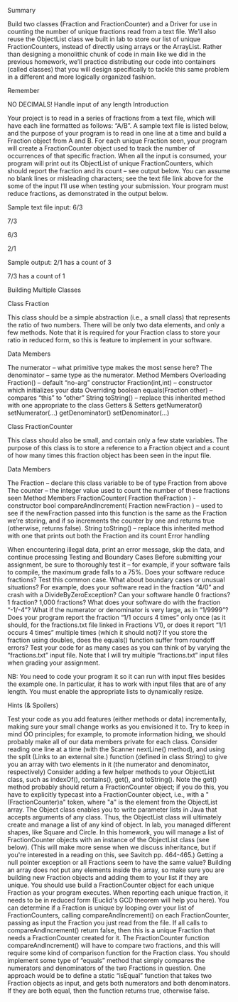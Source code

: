 Summary

Build two classes (Fraction and FractionCounter) and a Driver for use in counting the number of unique fractions read from a text file.   We’ll also reuse the ObjectList class we built in lab to store our list of unique FractionCounters, instead of directly using arrays or the ArrayList. Rather than designing a monolithic chunk of code in main like we did in the previous homework, we’ll practice distributing our code into containers (called classes) that you will design specifically to tackle this same problem in a different and more logically organized fashion.

Remember

NO DECIMALS!
Handle input of any length
Introduction

Your project is to read in a series of fractions from a text file, which will have each line formatted as follows:   “A/B”.  A sample text file is listed below, and the purpose of your program is to read in one line at a time and build a Fraction object from A and B.  For each unique Fraction seen, your program will create a FractionCounter object used to track the number of occurrences of that specific fraction.  When all the input is consumed, your program will print out its ObjectList of unique FractionCounters, which should report the fraction and its count – see output below. You can assume no blank lines or misleading characters; see the text file link above for the some of the input I’ll use when testing your submission. Your program must reduce fractions, as demonstrated in the output below.

Sample text file input:
6/3

7/3

6/3

2/1

Sample output:
2/1 has a count of 3

7/3 has a count of 1

Building Multiple Classes

Class Fraction

This class should be a simple abstraction (i.e., a small class) that represents the ratio of two numbers.  There will be only two data elements, and only a few methods.  Note that it is required for your Fraction class to store your ratio in reduced form, so this is feature to implement in your software.

Data Members

The numerator – what primitive type makes the most sense here?
The denominator – same type as the numerator.
Method Members
Overloading
Fraction() – default  “no-arg” constructor
Fraction(int,int) – constructor which initializes your data
Overriding
boolean equals(Fraction other) – compares “this” to “other”
String toString() – replace this inherited method with one appropriate to the class
Getters & Setters
getNumerator()
setNumerator(…)
getDenominator()
setDenominator(…)

Class FractionCounter

This class should also be small, and contain only a few state variables.  The purpose of this class is to store a reference to a Fraction object and a count of how many times this fraction object has been seen in the input file.

Data Members

The Fraction – declare this class variable to be of type Fraction from above
The counter – the integer value used to count the number of these fractions seen
Method Members
FractionCounter( Fraction theFraction ) - constructor
bool  compareAndIncrement( Fraction newFraction ) – used to see if the newFraction passed into this function is the same as the Fraction we’re storing, and if so increments the counter by one and returns true (otherwise, returns false).
String toString() – replace this inherited method with one that prints out both the Fraction and its count
Error handling

When encountering illegal data, print an error message, skip the data, and continue processing
Testing and Boundary Cases
Before submitting your assignment, be sure to thoroughly test it – for example, if your software fails to compile, the maximum grade falls to a 75%.  Does your software reduce fractions?  Test this common case.  What about boundary cases or unusual situations?  For example, does your software read in the fraction “4/0” and crash with a DivideByZeroException?   Can your software handle 0 fractions? 1 fraction?  1,000 fractions?  What does your software do with the fraction “-1/-4”?  What if the numerator or denominator is very large, as in “1/9999”?   Does your program report the fraction “1/1 occurs 4 times” only once (as it should, for the fractions.txt file linked in Fractions V1), or does it report “1/1 occurs 4 times” multiple times (which it should not)?  If you store the fraction using doubles, does the equals() function suffer from roundoff errors?  Test your code for as many cases as you can think of by varying the “fractions.txt” input file.  Note that I will try multiple “fractions.txt” input files when grading your assignment.

NB:  You need to code your program it so it can run with input files besides the example one. In particular, it has to work with input files that are of any length.  You must enable the appropriate lists to dynamically resize.

Hints (& Spoilers)

Test your code as you add features (either methods or data) incrementally, making sure your small change works as you envisioned it to.
Try to keep in mind OO principles; for example, to promote information hiding, we should probably make all of our data members private for each class.
Consider reading one line at a time (with the Scanner nextLine() method), and using the split (Links to an external site.) function (defined in class String) to give you an array with two elements in it (the numerator and denominator, respectively)
Consider adding a few helper methods to your ObjectList class, such as indexOf(), contains(), get(), and toString().  Note the get() method probably should return a FractionCounter object; if you do this, you have to explicitly typecast into a FractionCounter object, i.e., with a "(FractionCounter)a" token, where "a" is the element from the ObjectList array.
The Object class enables you to write parameter lists in Java that accepts arguments of any class. Thus, the ObjectList class will ultimately create and manage a list of any kind of object. In lab, you managed different shapes, like Square and Circle. In this homework, you will manage a list of FractionCounter objects with an instance of the ObjectList class (see below). (This will make more sense when we discuss inheritance, but if you're interested in a reading on this, see Savitch pp. 464-465.)
Getting a null pointer exception or all Fractions seem to have the same value?  Building an array does not put any elements inside the array, so make sure you are building new Fraction objects and adding them to your list if they are unique.
You should use build a FractionCounter object for each unique Fraction as your program executes.
When reporting each unique fraction, it needs to be in reduced form (Euclid's GCD theorem will help you here).
You can determine if a Fraction is unique by looping over your list of FractionCounters, calling compareAndIncrement() on each FractionCounter, passing as input the Fraction you just read from the file.  If all calls to compareAndIncrement() return false, then this is a unique Fraction that needs a FractionCounter created for it.
The FractionCounter function compareAndIncrement() will have to compare two fractions, and this will require some kind of comparison function for the Fraction class.  You should implement some type of “equals” method that simply compares the numerators and denominators of the two Fractions in question. 
One approach would be to define a static “isEqual” function that takes two Fraction objects as input, and gets both numerators and both denominators.  If they are both equal, then the function returns true, otherwise false.
